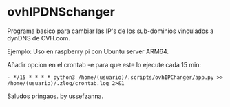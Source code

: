 # ovhIPDNSchanger
Programa basico para cambiar las IP's de los sub-dominios vinculados a dynDNS de OVH.com.

Ejemplo: 
  Uso en raspberry pi con Ubuntu server ARM64.
  
  Añadir opcion en el crontab -e para que este lo ejecute cada 15 min:
  
    - */15 * * * * python3 /home/(usuario)/.scripts/ovhIPChanger/app.py >> /home/(usuario)/.zlog/crontab.log 2>&1
    
    
  
  Saludos pringaos.
  by ussefzanna.
